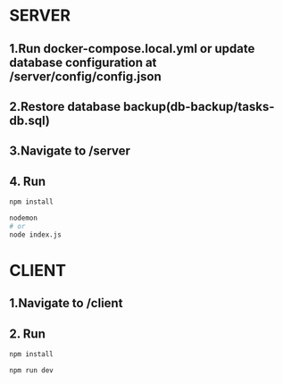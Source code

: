 # SERVER

## 1.Run docker-compose.local.yml or update database configuration at /server/config/config.json

## 2.Restore database backup(db-backup/tasks-db.sql)

## 3.Navigate to /server

## 4. Run

```bash
npm install

nodemon
# or
node index.js

```

# CLIENT

## 1.Navigate to /client

## 2. Run

```bash
npm install

npm run dev

```
